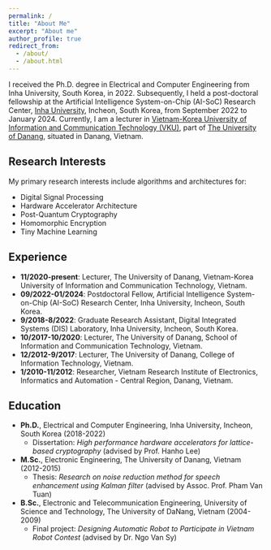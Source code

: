 ```yaml
---
permalink: /
title: "About Me"
excerpt: "About me"
author_profile: true
redirect_from:
  - /about/
  - /about.html
---
```

I received the Ph.D. degree in Electrical and Computer Engineering from Inha University, South Korea, in 2022. Subsequently, I held a post-doctoral fellowship at the Artificial Intelligence System-on-Chip (AI-SoC) Research Center, [Inha University](https://eng.inha.ac.kr/eng/index.do), Incheon, South Korea, from September 2022 to January 2024. Currently, I am a lecturer in [Vietnam-Korea University of Information and Communication Technology (VKU)](https://vku.udn.vn/), part of [The University of Danang](https://www.udn.vn/english), situated in Danang, Vietnam. 

## Research Interests

My primary research interests include algorithms and architectures for:

* Digital Signal Processing
* Hardware Accelerator Architecture
* Post-Quantum Cryptography
* Homomorphic Encryption 
* Tiny Machine Learning

## Experience

* <b>11/2020-present</b>: Lecturer, The University of Danang, Vietnam-Korea University of Information and Communication Technology, Vietnam.
* <b>09/2022-01/2024</b>: Postdoctoral Fellow, Artificial Intelligence System-on-Chip (AI-SoC) Research Center, Inha University, Incheon, South Korea.
* <b>9/2018-8/2022</b>: Graduate Research Assistant, Digital Integrated Systems (DIS) Laboratory, Inha University, Incheon, South Korea.
* <b>10/2017-10/2020</b>: Lecturer, The University of Danang, School of Information and Communication
Technology, Vietnam.
* <b>12/2012-9/2017</b>: Lecturer, The University of Danang, College of Information Technology, Vietnam.
* <b>1/2010-11/2012</b>: Researcher, Vietnam Research Institute of Electronics, Informatics and Automation - Central Region, Danang, Vietnam.

## Education

* <b>Ph.D.</b>, Electrical and Computer Engineering, Inha University, Incheon, South Korea (2018-2022)
  * Dissertation: *High performance hardware accelerators for lattice-based cryptography* (advised by Prof. Hanho Lee)
* <b>M.Sc.</b>, Electronic Engineering, The University of Danang, Vietnam (2012-2015)
  * Thesis: *Research on noise reduction method for speech enhancement using Kalman filter* (advised by Assoc. Prof. Pham Van Tuan)
* <b>B.Sc.</b>, Electronic and Telecommunication Engineering, University of Science and Technology, The University of DaNang, Vietnam (2004-2009)
  * Final project: *Designing Automatic Robot to Participate in Vietnam Robot Contest* (advised by Dr. Ngo Van Sy)
